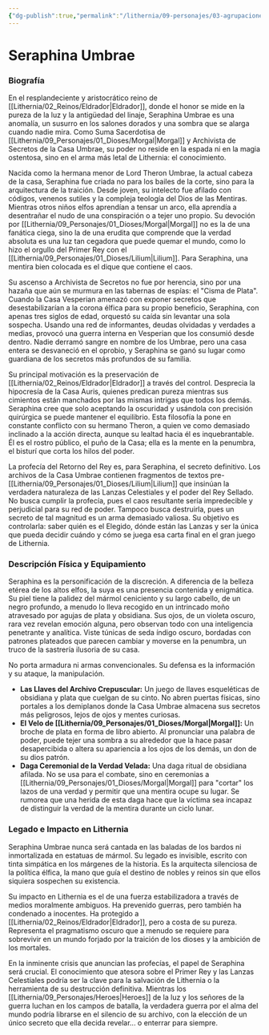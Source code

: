 ```yaml
---
{"dg-publish":true,"permalink":"/lithernia/09-personajes/03-agrupaciones/casa-umbrae/seraphina-umbrae/","tags":["lithernia","personajes","elfo oscuro","casa umbrae","Eldrador","espionaje","sacerdotisa"]}
---
```


# Seraphina Umbrae

### Biografía

En el resplandeciente y aristocrático reino de [[Lithernia/02_Reinos/Eldrador\|Eldrador]], donde el honor se mide en la pureza de la luz y la antigüedad del linaje, Seraphina Umbrae es una anomalía, un susurro en los salones dorados y una sombra que se alarga cuando nadie mira. Como Suma Sacerdotisa de [[Lithernia/09_Personajes/01_Dioses/Morgal\|Morgal]] y Archivista de Secretos de la Casa Umbrae, su poder no reside en la espada ni en la magia ostentosa, sino en el arma más letal de Lithernia: el conocimiento.

Nacida como la hermana menor de Lord Theron Umbrae, la actual cabeza de la casa, Seraphina fue criada no para los bailes de la corte, sino para la arquitectura de la traición. Desde joven, su intelecto fue afilado con códigos, venenos sutiles y la compleja teología del Dios de las Mentiras. Mientras otros niños elfos aprendían a tensar un arco, ella aprendía a desentrañar el nudo de una conspiración o a tejer uno propio. Su devoción por [[Lithernia/09_Personajes/01_Dioses/Morgal\|Morgal]] no es la de una fanática ciega, sino la de una erudita que comprende que la verdad absoluta es una luz tan cegadora que puede quemar el mundo, como lo hizo el orgullo del Primer Rey con el [[Lithernia/09_Personajes/01_Dioses/Lilium\|Lilium]]. Para Seraphina, una mentira bien colocada es el dique que contiene el caos.

Su ascenso a Archivista de Secretos no fue por herencia, sino por una hazaña que aún se murmura en las tabernas de espías: el "Cisma de Plata". Cuando la Casa Vesperian amenazó con exponer secretos que desestabilizarían a la corona élfica para su propio beneficio, Seraphina, con apenas tres siglos de edad, orquestó su caída sin levantar una sola sospecha. Usando una red de informantes, deudas olvidadas y verdades a medias, provocó una guerra interna en Vesperian que los consumió desde dentro. Nadie derramó sangre en nombre de los Umbrae, pero una casa entera se desvaneció en el oprobio, y Seraphina se ganó su lugar como guardiana de los secretos más profundos de su familia.

Su principal motivación es la preservación de [[Lithernia/02_Reinos/Eldrador\|Eldrador]] a través del control. Desprecia la hipocresía de la Casa Auris, quienes predican pureza mientras sus cimientos están manchados por las mismas intrigas que todos los demás. Seraphina cree que solo aceptando la oscuridad y usándola con precisión quirúrgica se puede mantener el equilibrio. Esta filosofía la pone en constante conflicto con su hermano Theron, a quien ve como demasiado inclinado a la acción directa, aunque su lealtad hacia él es inquebrantable. Él es el rostro público, el puño de la Casa; ella es la mente en la penumbra, el bisturí que corta los hilos del poder.

La profecía del Retorno del Rey es, para Seraphina, el secreto definitivo. Los archivos de la Casa Umbrae contienen fragmentos de textos pre-[[Lithernia/09_Personajes/01_Dioses/Lilium\|Lilium]] que insinúan la verdadera naturaleza de las Lanzas Celestiales y el poder del Rey Sellado. No busca cumplir la profecía, pues el caos resultante sería impredecible y perjudicial para su red de poder. Tampoco busca destruirla, pues un secreto de tal magnitud es un arma demasiado valiosa. Su objetivo es controlarla: saber quién es el Elegido, dónde están las Lanzas y ser la única que pueda decidir cuándo y cómo se juega esa carta final en el gran juego de Lithernia.

### Descripción Física y Equipamiento

Seraphina es la personificación de la discreción. A diferencia de la belleza etérea de los altos elfos, la suya es una presencia contenida y enigmática. Su piel tiene la palidez del mármol ceniciento y su largo cabello, de un negro profundo, a menudo lo lleva recogido en un intrincado moño atravesado por agujas de plata y obsidiana. Sus ojos, de un violeta oscuro, rara vez revelan emoción alguna, pero observan todo con una inteligencia penetrante y analítica. Viste túnicas de seda índigo oscuro, bordadas con patrones plateados que parecen cambiar y moverse en la penumbra, un truco de la sastrería ilusoria de su casa.

No porta armadura ni armas convencionales. Su defensa es la información y su ataque, la manipulación.

*   **Las Llaves del Archivo Crepuscular:** Un juego de llaves esqueléticas de obsidiana y plata que cuelgan de su cinto. No abren puertas físicas, sino portales a los demiplanos donde la Casa Umbrae almacena sus secretos más peligrosos, lejos de ojos y mentes curiosas.
*   **El Velo de [[Lithernia/09_Personajes/01_Dioses/Morgal\|Morgal]]:** Un broche de plata en forma de libro abierto. Al pronunciar una palabra de poder, puede tejer una sombra a su alrededor que la hace pasar desapercibida o altera su apariencia a los ojos de los demás, un don de su dios patrón.
*   **Daga Ceremonial de la Verdad Velada:** Una daga ritual de obsidiana afilada. No se usa para el combate, sino en ceremonias a [[Lithernia/09_Personajes/01_Dioses/Morgal\|Morgal]] para "cortar" los lazos de una verdad y permitir que una mentira ocupe su lugar. Se rumorea que una herida de esta daga hace que la víctima sea incapaz de distinguir la verdad de la mentira durante un ciclo lunar.

### Legado e Impacto en Lithernia

Seraphina Umbrae nunca será cantada en las baladas de los bardos ni inmortalizada en estatuas de mármol. Su legado es invisible, escrito con tinta simpática en los márgenes de la historia. Es la arquitecta silenciosa de la política élfica, la mano que guía el destino de nobles y reinos sin que ellos siquiera sospechen su existencia.

Su impacto en Lithernia es el de una fuerza estabilizadora a través de medios moralmente ambiguos. Ha prevenido guerras, pero también ha condenado a inocentes. Ha protegido a [[Lithernia/02_Reinos/Eldrador\|Eldrador]], pero a costa de su pureza. Representa el pragmatismo oscuro que a menudo se requiere para sobrevivir en un mundo forjado por la traición de los dioses y la ambición de los mortales.

En la inminente crisis que anuncian las profecías, el papel de Seraphina será crucial. El conocimiento que atesora sobre el Primer Rey y las Lanzas Celestiales podría ser la clave para la salvación de Lithernia o la herramienta de su destrucción definitiva. Mientras los [[Lithernia/09_Personajes/Heroes\|Heroes]] de la luz y los señores de la guerra luchan en los campos de batalla, la verdadera guerra por el alma del mundo podría librarse en el silencio de su archivo, con la elección de un único secreto que ella decida revelar... o enterrar para siempre.
